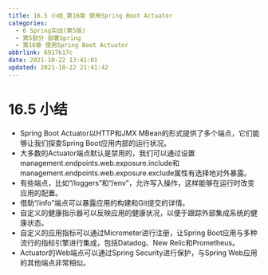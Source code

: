 ```yaml
---
title: 16.5 小结_第16章 使用Spring Boot Actuator
categories: 
  - 6 Spring实战(第5版)
  - 第5部分 部署Spring
  - 第16章 使用Spring Boot Actuator
abbrlink: 6917b17c
date: 2021-10-22 13:41:01
updated: 2021-10-22 21:41:42
---
```

# 16.5 小结
- Spring Boot Actuator以HTTP和JMX MBean的形式提供了多个端点，它们能够让我们探查Spring Boot应用内部的运行状况。
- 大多数的Actuator端点默认是禁用的，我们可以通过设置management.endpoints.web.exposure.include和management.endpoints.web.exposure.exclude属性有选择地对外暴露。
- 有些端点，比如“/loggers”和“/env”，允许写入操作，这样能够在运行时改变应用的配置。
- 借助“/info”端点可以暴露应用的构建和Git提交的详情。
- 自定义的健康指示器可以反映应用的健康状况，以便于跟踪外部集成系统的健康状态。
- 自定义的应用指标可以通过Micrometer进行注册，让Spring Boot应用与多种流行的指标引擎进行集成，包括Datadog、New Relic和Prometheus。
- Actuator的Web端点可以通过Spring Security进行保护，与Spring Web应用的其他端点非常相似。
